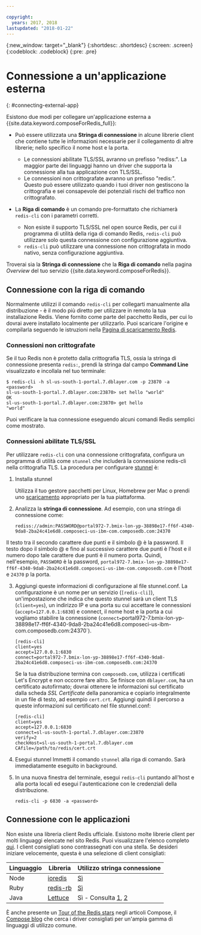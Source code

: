 ```yaml
---

copyright:
  years: 2017, 2018
lastupdated: "2018-01-22"
---
```


{:new_window: target="_blank"}
{:shortdesc: .shortdesc}
{:screen: .screen}
{:codeblock: .codeblock}
{:pre: .pre}

# Connessione a un'applicazione esterna
{: #connecting-external-app}

Esistono due modi per collegare un'applicazione esterna a {{site.data.keyword.composeForRedis_full}}:

- Può essere utilizzata una **Stringa di connessione** in alcune librerie client che contiene tutte le informazioni necessarie per il collegamento di altre librerie; nello specifico il nome host e la porta.
  - Le connessioni abilitate TLS/SSL avranno un prefisso "rediss:". La maggior parte dei linguaggi hanno un driver che supporta la connessione alla tua applicazione con TLS/SSL. 
  - Le connessioni non crittografate avranno un prefisso "redis:". Questo può essere utilizzato quando i tuoi driver non gestiscono la crittografia e sei consapevole dei potenziali rischi del traffico non crittografato. 

- La **Riga di comando** è un comando pre-formattato che richiamerà `redis-cli` con i parametri corretti.
  - Non esiste il supporto TLS/SSL nel open source Redis, per cui il programma di utilità della riga di comando Redis, `redis-cli` può utilizzare solo questa connessione con configurazione aggiuntiva.
  - `redis-cli` può utilizzare una connessione non crittografata in modo nativo, senza configurazione aggiuntiva.

Troverai sia la **Stringa di connessione** che la **Riga di comando** nella pagina *Overview* del tuo servizio {{site.data.keyword.composeForRedis}}.


## Connessione con la riga di comando

Normalmente utilizzi il comando `redis-cli` per collegarti manualmente alla distribuzione - è il modo più diretto per utilizzare in remoto la tua installazione Redis. Viene fornito come parte del pacchetto Redis, per cui lo dovrai avere installato localmente per utilizzarlo. Puoi scaricare l'origine e compilarla seguendo le istruzioni nella [Pagina di scaricamento Redis](http://redis.io/download).

### Connessioni non crittografate

Se il tuo Redis non è protetto dalla crittografia TLS, ossia la stringa di connessione presenta `redis:`, prendi la stringa dal campo **Command Line** visualizzato e incollala nel tuo terminale:
```shell
$ redis-cli -h sl-us-south-1-portal.7.dblayer.com -p 23870 -a <password>
sl-us-south-1-portal.7.dblayer.com:23870> set hello "world"
OK
sl-us-south-1-portal.7.dblayer.com:23870> get hello
"world" 
```
Puoi verificare la tua connessione eseguendo alcuni comandi Redis semplici come mostrato.

### Connessioni abilitate TLS/SSL

Per utilizzare `redis-cli` con una connessione crittografata, configura un programma di utilità come `stunnel` che includerà la connessione redis-cli nella crittografia TLS. La procedura per configurare [stunnel](https://www.stunnel.org/index.html) è:

1. Installa stunnel
    
    Utilizza il tuo gestore pacchetti per Linux, Homebrew per Mac o prendi uno [scaricamento](https://www.stunnel.org/downloads.html) appropriato per la tua piattaforma.

2. Analizza la **stringa di connessione**. Ad esempio, con una stringa di connessione come:
   ```text
   rediss://admin:PASSWORD@portal972-7.bmix-lon-yp-38898e17-ff6f-4340-9da8-2ba24c41e6d8.composeci-us-ibm-com.composedb.com:24370
   ```
  Il testo tra il secondo carattere due punti e il simbolo @ è la password. Il testo dopo il simbolo @ e fino al successivo carattere due punti è l'host e il numero dopo tale carattere due punti è il numero porta. Quindi, nell'esempio, `PASSWORD` è la password, `portal972-7.bmix-lon-yp-38898e17-ff6f-4340-9da8-2ba24c41e6d8.composeci-us-ibm-com.composedb.com` è l'host e `24370` p la porta.

3. Aggiungi queste informazioni di configurazione al file stunnel.conf. La configurazione è un nome per un servizio (`[redis-cli]`), un'impostazione che indica che questo stunnel sarà un client TLS (`client=yes`), un indirizzo IP e una porta su cui accettare le connessioni (`accept=127.0.0.1:6830`) e connect, il nome host e la porta a cui vogliamo stabilire la connessione (`connect=`portal972-7.bmix-lon-yp-38898e17-ff6f-4340-9da8-2ba24c41e6d8.composeci-us-ibm-com.composedb.com:24370`).
    ```text
    [redis-cli]
    client=yes
    accept=127.0.0.1:6830
    connect=portal972-7.bmix-lon-yp-38898e17-ff6f-4340-9da8-2ba24c41e6d8.composeci-us-ibm-com.composedb.com:24370
    ```
    Se la tua distribuzione termina con `composedb.com`, utilizza i certificati Let's Encrypt e non occorre fare altro. Se finisce con `dblayer.com`, ha un certificato autofirmato; dovrai ottenere le informazioni sul certificato dalla scheda *SSL Certificate* della panoramica e copiarlo integralmente in un file di testo, ad esempio `cert.crt`. Aggiungi quindi il percorso a queste informazioni sul certificato nel file stunnel.conf:
    
    ```text
    [redis-cli]
    client=yes  
    accept=127.0.0.1:6830  
    connect=sl-us-south-1-portal.7.dblayer.com:23870
    verify=2  
    checkHost=sl-us-south-1-portal.7.dblayer.com 
    CAfile=/path/to/redis/cert.crt
    ```

3. Esegui stunnel
    Immetti il comando `stunnel` alla riga di comando. Sarà immediatamente eseguito in background.
    
4. In una nuova finestra del terminale, esegui `redis-cli` puntando all'host e alla porta locali ed esegui l'autenticazione con le credenziali della distribuzione.
    ```shell
    redis-cli -p 6830 -a <password>
    ```

## Connessione con le applicazioni

Non esiste una libreria client Redis ufficiale. Esistono molte librerie client per molti linguaggi elencate nel sito Redis. Puoi visualizzare l'elenco completo [qui](http://redis.io/clients). I client consigliati sono contrassegnati con una stella. Se desideri iniziare velocemente, questa è una selezione di client consigliati:       

Linguaggio|Libreria|Utilizzo stringa connessione
----------|----------|-----------
Node|[ioredis](https://github.com/luin/ioredis)|[Sì](https://github.com/luin/ioredis#connect-to-redis)
Ruby|[redis-rb](https://github.com/redis/redis-rb)|[Sì](http://www.rubydoc.info/github/redis/redis-rb/master/Redis%3Ainitialize)
Java|[Lettuce](https://github.com/mp911de/lettuce)|Sì - Consulta [1](https://github.com/mp911de/lettuce/wiki/Redis-URI-and-connection-details), [2](https://lettuce.io/core/release/api/io/lettuce/core/RedisClient.html)

È anche presente un [Tour of the Redis stars](https://www.compose.com/articles/a-tour-of-the-redis-stars-2/) negli articoli Compose, il [Compose blog](https://www.compose.com/articles/) che cerca i driver consigliati per un'ampia gamma di linguaggi di utilizzo comune.
